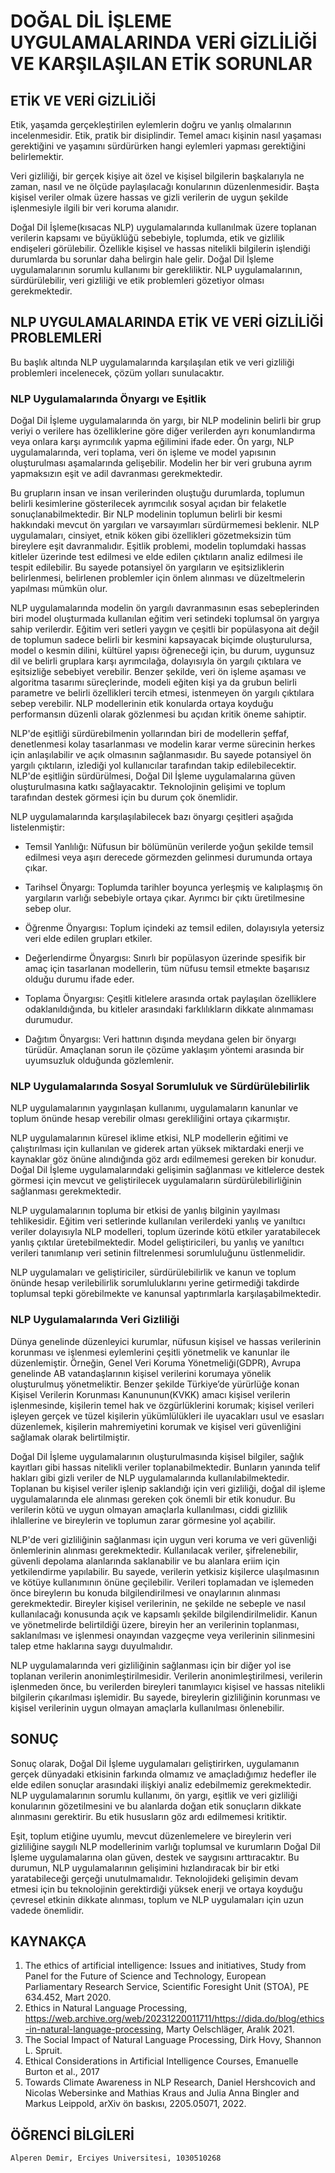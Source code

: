 # DOĞAL DİL İŞLEME UYGULAMALARINDA VERİ GİZLİLİĞİ VE KARŞILAŞILAN ETİK SORUNLAR
  
## ETİK VE VERİ GİZLİLİĞİ

Etik, yaşamda gerçekleştirilen eylemlerin doğru ve yanlış olmalarının incelenmesidir. Etik, pratik bir disiplindir. Temel amacı kişinin nasıl yaşaması gerektiğini ve yaşamını sürdürürken hangi eylemleri yapması gerektiğini belirlemektir.

Veri gizliliği, bir gerçek kişiye ait özel ve kişisel bilgilerin başkalarıyla ne zaman, nasıl ve ne ölçüde paylaşılacağı konularının düzenlenmesidir. Başta kişisel veriler olmak üzere hassas ve gizli verilerin de uygun şekilde işlenmesiyle ilgili bir veri koruma alanıdır.

Doğal Dil İşleme(kısacas NLP) uygulamalarında kullanılmak üzere toplanan verilerin kapsamı ve büyüklüğü sebebiyle, toplumda, etik ve gizlilik endişeleri görülebilir. Özellikle kişisel ve hassas nitelikli bilgilerin işlendiği durumlarda bu sorunlar daha belirgin hale gelir. Doğal Dil İşleme uygulamalarının sorumlu kullanımı bir gerekliliktir. NLP uygulamalarının, sürdürülebilir, veri gizliliği ve etik problemleri gözetiyor olması gerekmektedir.


## NLP UYGULAMALARINDA ETİK VE VERİ GİZLİLİĞİ PROBLEMLERİ 

Bu başlık altında NLP uygulamalarında karşılaşılan etik ve veri gizliliği problemleri incelenecek, çözüm yolları sunulacaktır.

### NLP Uygulamalarında Önyargı ve Eşitlik

Doğal Dil İşleme uygulamalarında ön yargı, bir NLP modelinin belirli bir grup veriyi o verilere has özelliklerine göre diğer verilerden ayrı konumlandırma veya onlara karşı ayrımcılık yapma eğilimini ifade eder. Ön yargı, NLP uygulamalarında, veri toplama, veri ön işleme ve model yapısının oluşturulması aşamalarında gelişebilir. Modelin her bir veri grubuna ayrım yapmaksızın eşit ve adil davranması gerekmektedir.

Bu grupların insan ve insan verilerinden oluştuğu durumlarda, toplumun belirli kesimlerine gösterilecek ayrımcılık sosyal açıdan bir felaketle sonuçlanabilmektedir. Bir NLP modelinin toplumun belirli bir kesmi hakkındaki mevcut ön yargıları ve varsayımları sürdürmemesi beklenir. NLP uygulamaları, cinsiyet, etnik köken gibi özellikleri gözetmeksizin tüm bireylere eşit davranmalıdır. Eşitlik problemi, modelin toplumdaki hassas kitleler üzerinde test edilmesi ve elde edilen çıktıların analiz edilmesi ile tespit edilebilir. Bu sayede potansiyel ön yargıların ve eşitsizliklerin belirlenmesi, belirlenen problemler için önlem alınması ve düzeltmelerin yapılması mümkün olur. 

NLP uygulamalarında modelin ön yargılı davranmasının esas sebeplerinden biri model oluşturmada kullanılan eğitim veri setindeki toplumsal ön yargıya sahip verilerdir. Eğitim veri setleri yaygın ve çeşitli bir popülasyona ait değil de toplumun sadece belirli bir kesmini kapsayacak biçimde oluşturulursa, model o kesmin dilini, kültürel yapısı öğreneceği için, bu durum, uygunsuz dil ve belirli gruplara karşı ayrımcılağa, dolayısıyla ön yargılı çıktılara ve eşitsizliğe sebebiyet verebilir. Benzer şekilde, veri ön işleme aşaması ve algoritma tasarımı süreçlerinde, modeli eğiten kişi ya da grubun belirli parametre ve belirli özellikleri tercih etmesi, istenmeyen ön yargılı çıktılara sebep verebilir. NLP modellerinin etik konularda ortaya koyduğu performansın düzenli olarak gözlenmesi bu açıdan kritik öneme sahiptir.

NLP'de eşitliği sürdürebilmenin yollarından biri de modellerin şeffaf, denetlenmesi kolay tasarlanması ve modelin karar verme sürecinin herkes için anlaşılabilir ve açık olmasının sağlanmasıdır. Bu sayede potansiyel ön yargılı çıktıların, izlediği yol kullanıcılar tarafından takip edilebilecektir. NLP'de eşitliğin sürdürülmesi, Doğal Dil İşleme uygulamalarına güven oluşturulmasına katkı sağlayacaktır. Teknolojinin gelişimi ve toplum tarafından destek görmesi için bu durum çok önemlidir.

NLP uygulamalarında karşılaşılabilecek bazı önyargı çeşitleri aşağıda listelenmiştir:

* Temsil Yanlılığı: Nüfusun bir bölümünün verilerde yoğun şekilde temsil edilmesi veya aşırı derecede görmezden gelinmesi durumunda ortaya çıkar.

* Tarihsel Önyargı: Toplumda tarihler boyunca yerleşmiş ve kalıplaşmış ön yargıların varlığı sebebiyle ortaya çıkar. Ayrımcı bir çıktı üretilmesine sebep olur.

* Öğrenme Önyargısı: Toplum içindeki az temsil edilen, dolayısıyla yetersiz veri elde edilen grupları etkiler.

* Değerlendirme Önyargısı: Sınırlı bir popülasyon üzerinde spesifik bir amaç için tasarlanan modellerin, tüm nüfusu temsil etmekte başarısız olduğu durumu ifade eder. 

* Toplama Önyargısı: Çeşitli kitlelere arasında ortak paylaşılan özelliklere odaklanıldığında, bu kitleler arasındaki farklılıkların dikkate alınmaması durumudur.

* Dağıtım Önyargısı: Veri hattının dışında meydana gelen bir önyargı türüdür. Amaçlanan sorun ile çözüme yaklaşım yöntemi arasında bir uyumsuzluk olduğunda gözlemlenir.


### NLP Uygulamalarında Sosyal Sorumluluk ve Sürdürülebilirlik

NLP uygulamalarının yaygınlaşan kullanımı, uygulamaların kanunlar ve toplum önünde hesap verebilir olması gerekliliğini ortaya çıkarmıştır.

NLP uygulamalarının küresel iklime etkisi, NLP modellerin eğitimi ve çalıştırılması için kullanılan ve giderek artan yüksek miktardaki enerji ve kaynaklar göz önüne alındığında göz ardı edilmemesi gereken bir konudur. Doğal Dil İşleme uygulamalarındaki gelişimin sağlanması ve kitlelerce destek görmesi için mevcut ve geliştirilecek uygulamaların sürdürülebilirliğinin sağlanması gerekmektedir.

NLP uygulamalarının topluma bir etkisi de yanlış bilginin yayılması tehlikesidir. Eğitim veri setlerinde kullanılan verilerdeki yanlış ve yanıltıcı veriler dolayısıyla NLP modelleri, toplum üzerinde kötü etkiler yaratabilecek yanlış çıktılar üretebilmektedir. Model geliştiricileri, bu yanlış ve yanıltıcı verileri tanımlanıp veri setinin filtrelenmesi sorumluluğunu üstlenmelidir.

NLP uygulamaları ve geliştiriciler, sürdürülebilirlik ve kanun ve toplum önünde hesap verilebilirlik sorumluluklarını yerine getirmediği takdirde toplumsal tepki görebilmekte ve kanunsal yaptırımlarla karşılaşabilmektedir.


### NLP Uygulamalarında Veri Gizliliği

Dünya genelinde düzenleyici kurumlar, nüfusun kişisel ve hassas verilerinin korunması ve işlenmesi eylemlerini çeşitli yönetmelik ve kanunlar ile düzenlemiştir. Örneğin, Genel Veri Koruma Yönetmeliği(GDPR), Avrupa genelinde AB vatandaşlarının kişisel verilerini korumaya yönelik oluşturulmuş yönetmeliktir. Benzer şekilde Türkiye’de yürürlüğe konan Kişisel Verilerin Korunması Kanununun(KVKK) amacı kişisel verilerin işlenmesinde, kişilerin temel hak ve özgürlüklerini korumak; kişisel verileri işleyen gerçek ve tüzel kişilerin yükümlülükleri ile uyacakları usul ve esasları düzenlemek, kişilerin mahremiyetini korumak ve kişisel veri güvenliğini sağlamak olarak belirtilmiştir.

Doğal Dil İşleme uygulamalarının oluşturulmasında kişisel bilgiler, sağlık kayıtları gibi hassas nitelikli veriler toplanabilmektedir. Bunların yanında telif hakları gibi gizli veriler de NLP uygulamalarında kullanılabilmektedir. Toplanan bu kişisel veriler işlenip saklandığı için veri gizliliği, doğal dil işleme uygulamalarında ele alınması gereken çok önemli bir etik konudur. Bu verilerin kötü ve uygun olmayan amaçlarla kullanılması, ciddi gizlilik ihlallerine ve bireylerin ve toplumun zarar görmesine yol açabilir.

NLP'de veri gizliliğinin sağlanması için uygun veri koruma ve veri güvenliği önlemlerinin alınması gerekmektedir. Kullanılacak veriler, şifrelenebilir, güvenli depolama alanlarında saklanabilir ve bu alanlara eriim için yetkilendirme yapılabilir. Bu sayede, verilerin yetkisiz kişilerce ulaşılmasının ve kötüye kullanımının önüne geçilebilir. Verileri toplamadan ve işlemeden önce bireylerın bu konuda bilgilendirilmesi ve onaylarının alınması gerekmektedir. Bireyler kişisel verilerinin, ne şekilde ne sebeple ve nasıl kullanılacağı konusunda açık ve kapsamlı şekilde bilgilendirilmelidir. Kanun ve yönetmelirde belirtildiği üzere, bireyin her an verilerinin toplanması, saklanılması ve işlenmesi onayından vazgeçme veya verilerinin silinmesini talep etme haklarına saygı duyulmalıdır.

NLP uygulamalarında veri gizliliğinin sağlanması için bir diğer yol ise toplanan verilerin anonimleştirilmesidir. Verilerin anonimleştirilmesi, verilerin işlenmeden önce, bu verilerden bireyleri tanımlayıcı kişisel ve hassas nitelikli bilgilerin çıkarılması işlemidir. Bu sayede, bireylerin gizliliğinin korunması ve kişisel verilerinin uygun olmayan amaçlarla kullanılması önlenebilir.


## SONUÇ

Sonuç olarak, Doğal Dil İşleme uygulamaları geliştirirken, uygulamanın gerçek dünyadaki etkisinin farkında olmamız ve amaçladığımız hedefler ile elde edilen sonuçlar arasındaki ilişkiyi analiz edebilmemiz gerekmektedir. NLP uygulamalarının sorumlu kullanımı, ön yargı, eşitlik ve veri gizliliği konularının gözetilmesini ve bu alanlarda doğan etik sonuçların dikkate alınmasını gerektirir. Bu etik hususların göz ardı edilmemesi kritiktir.

Eşit, toplum etiğine uyumlu, mevcut düzenlemelere ve bireylerin veri gizliliğine saygılı NLP modellerinim varlığı toplumsal ve kurumların Doğal Dil İşleme uygulamalarına olan güven, destek ve saygısını arttıracaktır. Bu durumun, NLP uygulamalarının gelişimini hızlandıracak bir bir etki yaratabileceği gerçeği unutulmamalıdır. Teknolojideki gelişimin devam etmesi için bu teknolojinin gerektirdiği yüksek enerji ve ortaya koyduğu çevresel etkinin dikkate alınması, toplum ve NLP uygulamaları için uzun vadede önemlidir.


## KAYNAKÇA

1.	The ethics of artificial intelligence: Issues and initiatives, Study from Panel for the Future of Science and Technology, European Parliamentary Research Service, Scientific Foresight Unit (STOA), PE 634.452, Mart 2020.
2.	Ethics in Natural Language Processing, https://web.archive.org/web/20231220011711/https://dida.do/blog/ethics-in-natural-language-processing, Marty Oelschläger, Aralık 2021.
3.	The Social Impact of Natural Language Processing, Dirk Hovy, Shannon L. Spruit.
4.	Ethical Considerations in Artificial Intelligence Courses, Emanuelle Burton et al., 2017
5.	Towards Climate Awareness in NLP Research, Daniel Hershcovich and Nicolas Webersinke and Mathias Kraus and Julia Anna Bingler and Markus Leippold, arXiv ön baskısı, 2205.05071, 2022.

## ÖĞRENCİ BİLGİLERİ
    Alperen Demir, Erciyes Universitesi, 1030510268
